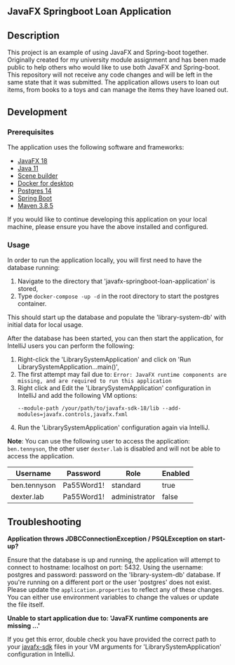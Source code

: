 ## JavaFX Springboot Loan Application

## Description

This project is an example of using JavaFX and Spring-boot together. Originally created for my university module assignment
and has been made public to help others who would like to use both JavaFX and Spring-boot. This repository will not receive 
any code changes and will be left in the same state that it was submitted. The application allows users to loan out items, 
from books to a toys and can manage the items they have loaned out.

## Development

### Prerequisites

The application uses the following software and frameworks:

* [JavaFX 18](https://openjfx.io/)
* [Java 11](https://openjdk.java.net/projects/jdk/11/)
* [Scene builder](https://gluonhq.com/products/scene-builder/)
* [Docker for desktop](https://www.docker.com/products/docker-desktop/)
* [Postgres 14](https://www.postgresql.org/about/news/postgresql-14-released-2318/)
* [Spring Boot](https://spring.io/)
* [Maven 3.8.5](https://maven.apache.org/download.cgi?Preferred=ftp://ftp.osuosl.org/pub/apache/)

If you would like to continue developing this application on your local machine, please ensure you have the above installed
and configured.

### Usage

In order to run the application locally, you will first need to have the database running:

1. Navigate to the directory that 'javafx-springboot-loan-application' is stored,
2. Type `docker-compose -up -d` in the root directory to start the postgres container.

This should start up the database and populate the 'library-system-db' with initial data for local usage.

After the database has been started, you can then start the application, for IntelliJ users you can perform the 
following:

1. Right-click the 'LibrarySystemApplication' and click on 'Run LibrarySystemApplication...main()',
2. The first attempt may fail due to: `Error: JavaFX runtime components are missing, and are required to run this application`
3. Right click and Edit the 'LibrarySystemApplication' configuration in IntelliJ and add the following VM options:
   ```
   --module-path /your/path/to/javafx-sdk-18/lib --add-modules=javafx.controls,javafx.fxml
    ```
4. Run the 'LibrarySystemApplication' configuration again via IntelliJ.

**Note**: You can use the following user to access the application: `ben.tennyson`, the other user `dexter.lab` is disabled
and will not be able to access the application.

| Username     | Password   | Role          | Enabled |
|--------------|------------|---------------|---------|
| ben.tennyson | Pa55Word1! | standard      | true    |
| dexter.lab   | Pa55Word1! | administrator | false   |

## Troubleshooting

__Application throws JDBCConnectionException / PSQLException on start-up?__

Ensure that the database is up and running, the application will attempt to connect to hostname: localhost on port: 5432.
Using the username: postgres and password: password on the 'library-system-db' database. If you're running on a different 
port or the user 'postgres' does not exist. Please update the `application.properties` to reflect any of these changes.
You can either use environment variables to change the values or update the file itself.

__Unable to start application due to: 'JavaFX runtime components are missing ...'__

If you get this error, double check you have provided the correct path to your [javafx-sdk](https://gluonhq.com/products/javafx/) files
in your VM arguments for 'LibrarySystemApplication' configuration in IntelliJ.
